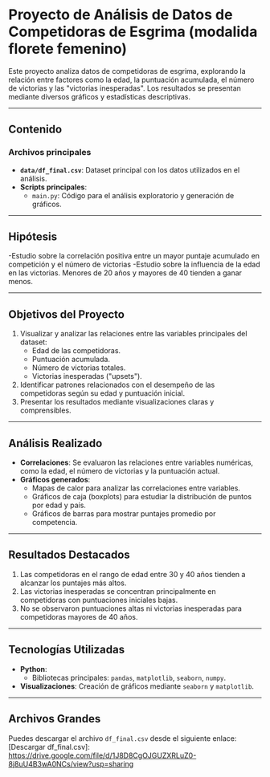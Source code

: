 # Proyecto de Análisis de Datos de Competidoras de Esgrima (modalida florete femenino)

Este proyecto analiza datos de competidoras de esgrima, explorando la relación entre factores como la edad, la puntuación acumulada, el número de victorias y las "victorias inesperadas". Los resultados se presentan mediante diversos gráficos y estadísticas descriptivas.

---

## Contenido

### Archivos principales
- **`data/df_final.csv`**: Dataset principal con los datos utilizados en el análisis.
- **Scripts principales**:
  - `main.py`: Código para el análisis exploratorio y generación de gráficos.
  
---

## Hipótesis
-Estudio sobre la correlación positiva entre un mayor puntaje acumulado en competición y el número de victorias
-Estudio sobre la influencia de la edad en las victorias. Menores de 20 años y mayores de 40 tienden a ganar menos.

---

## Objetivos del Proyecto

1. Visualizar y analizar las relaciones entre las variables principales del dataset:
   - Edad de las competidoras.
   - Puntuación acumulada.
   - Número de victorias totales.
   - Victorias inesperadas ("upsets").
2. Identificar patrones relacionados con el desempeño de las competidoras según su edad y puntuación inicial.
3. Presentar los resultados mediante visualizaciones claras y comprensibles.

---

## Análisis Realizado

- **Correlaciones**: Se evaluaron las relaciones entre variables numéricas, como la edad, el número de victorias y la puntuación actual.
- **Gráficos generados**:
  - Mapas de calor para analizar las correlaciones entre variables.
  - Gráficos de caja (boxplots) para estudiar la distribución de puntos por edad y país.
  - Gráficos de barras para mostrar puntajes promedio por competencia.

---

## Resultados Destacados

1. Las competidoras en el rango de edad entre 30 y 40 años tienden a alcanzar los puntajes más altos.
2. Las victorias inesperadas se concentran principalmente en competidoras con puntuaciones iniciales bajas.
3. No se observaron puntuaciones altas ni victorias inesperadas para competidoras mayores de 40 años.

---

## Tecnologías Utilizadas

- **Python**:
  - Bibliotecas principales: `pandas`, `matplotlib`, `seaborn`, `numpy`.
- **Visualizaciones**: Creación de gráficos mediante `seaborn` y `matplotlib`.

---

## Archivos Grandes

Puedes descargar el archivo `df_final.csv` desde el siguiente enlace:
[Descargar df_final.csv]: https://drive.google.com/file/d/1J8D8CgOJGUZXRLuZ0-8j8uU4B3wA0NCs/view?usp=sharing
